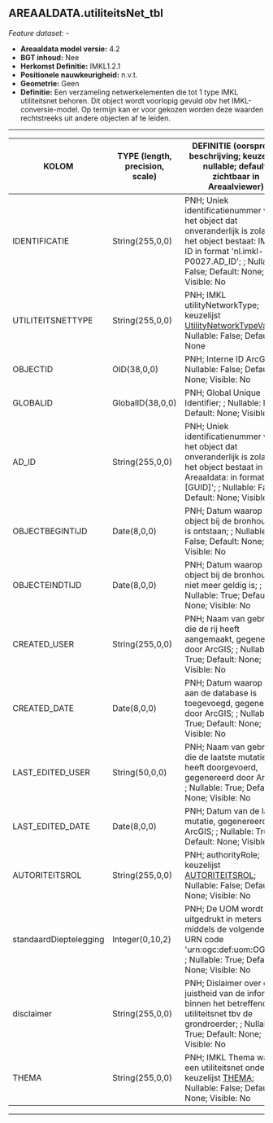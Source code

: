 ## AREAALDATA.utiliteitsNet_tbl

*Feature dataset: -*


* __Areaaldata model versie:__ 4.2
* __BGT inhoud:__ Nee
* __Herkomst Definitie:__ IMKL1.2.1
* __Positionele nauwkeurigheid:__ n.v.t.
* __Geometrie:__ Geen
* __Definitie:__ Een verzameling netwerkelementen die tot 1 type IMKL utiliteitsnet behoren. Dit object wordt voorlopig gevuld obv het IMKL-conversie-model. Op termijn kan er voor gekozen worden deze waarden rechtstreeks uit andere objecten af te leiden.

***

|__KOLOM__                             |__TYPE (length, precision, scale)__          	          |__DEFINITIE__ (oorsprong; beschrijving; keuzelijst; nullable; default; zichtbaar in Areaalviewer)|
|------                              |----                    |-----    |
|IDENTIFICATIE                       |String(255,0,0)         |PNH; Uniek identificatienummer voor het object dat onveranderlijk is zolang het object bestaat: IMKL-ID in format 'nl.imkl-P0027.AD_ID'; ; Nullable: False; Default: None; Visible: No|
|UTILITEITSNETTYPE                   |String(255,0,0)         |PNH; IMKL utilityNetworkType; keuzelijst [UtilityNetworkTypeValue](http://provincienh.github.io/Leveren_Geoinformatie/keuzelijsten/UtilityNetworkTypeValue.md); Nullable: False; Default: None|
|OBJECTID                            |OID(38,0,0)             |PNH; Interne ID ArcGIS; ; Nullable: False; Default: None; Visible: No|
|GLOBALID                            |GlobalID(38,0,0)        |PNH; Global Unique Identifier; ; Nullable: False; Default: None; Visible: No|
|AD_ID                               |String(255,0,0)         |PNH; Uniek identificatienummer voor het object dat onveranderlijk is zolang het object bestaat in Areaaldata: in format 'AD.[GUID]'; ; Nullable: False; Default: None; Visible: No|
|OBJECTBEGINTIJD                     |Date(8,0,0)             |PNH; Datum waarop het object bij de bronhouder is ontstaan; ; Nullable: False; Default: None; Visible: No|
|OBJECTEINDTIJD                      |Date(8,0,0)             |PNH; Datum waarop het object bij de bronhouder niet meer geldig is; ; Nullable: True; Default: None; Visible: No|
|CREATED_USER                        |String(255,0,0)         |PNH; Naam van gebruiker die de rij heeft aangemaakt, gegenereerd door ArcGIS; ; Nullable: True; Default: None; Visible: No|
|CREATED_DATE                        |Date(8,0,0)             |PNH; Datum waarop de rij aan de database is toegevoegd, gegenereerd door ArcGIS; ; Nullable: True; Default: None; Visible: No|
|LAST_EDITED_USER                    |String(50,0,0)          |PNH; Naam van gebruiker die de laatste mutatie heeft doorgevoerd, gegenereerd door ArcGIS; ; Nullable: True; Default: None; Visible: No|
|LAST_EDITED_DATE                    |Date(8,0,0)             |PNH; Datum van de laatste mutatie, gegenereerd door ArcGIS; ; Nullable: True: Default: None; Visible: No|
|AUTORITEITSROL                      |String(255,0,0)         |PNH; authorityRole; keuzelijst [AUTORITEITSROL](http://provincienh.github.io/Leveren_Geoinformatie/keuzelijsten/AUTORITEITSROL.md); Nullable: False; Default: None; Visible: No|
|standaardDieptelegging              |Integer(0,10,2)         |PNH; De UOM wordt uitgedrukt in meters middels de volgende OGC URN code 'urn:ogc:def:uom:OGC::m'; ; Nullable: True; Default: None; Visible: No|
|disclaimer                          |String(255,0,0)         |PNH; Dislaimer over de juistheid van de informatie binnen het betreffende utiliteitsnet tbv de grondroerder; ; Nullable: True; Default: None; Visible: No|
|THEMA                               |String(255,0,0)         |PNH; IMKL Thema waar een utiliteitsnet onder valt; keuzelijst [THEMA](http://provincienh.github.io/Leveren_Geoinformatie/keuzelijsten/THEMA.md); Nullable: False; Default: None; Visible: No|

***
